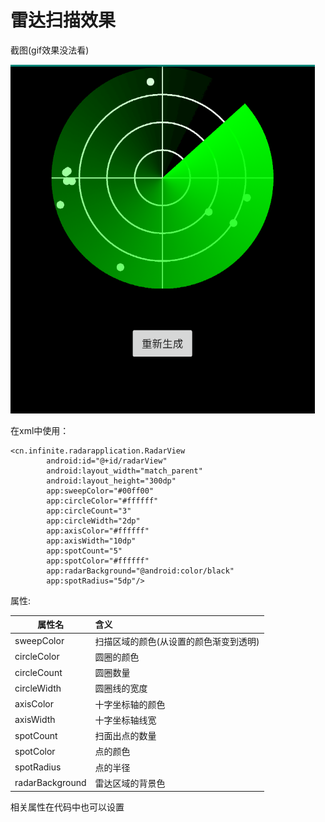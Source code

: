 # 雷达扫描效果
 截图(gif效果没法看)

![](screenshot.jpg)

在xml中使用：

```
<cn.infinite.radarapplication.RadarView
        android:id="@+id/radarView"
        android:layout_width="match_parent"
        android:layout_height="300dp"
        app:sweepColor="#00ff00"
        app:circleColor="#ffffff"
        app:circleCount="3"
        app:circleWidth="2dp"
        app:axisColor="#ffffff"
        app:axisWidth="10dp"
        app:spotCount="5"
        app:spotColor="#ffffff"
        app:radarBackground="@android:color/black"
        app:spotRadius="5dp"/>
```

属性:

|属性名|含义|
| ------------- |:-------------|
|sweepColor|扫描区域的颜色(从设置的颜色渐变到透明)|
|circleColor|圆圈的颜色|
|circleCount|圆圈数量|
|circleWidth|圆圈线的宽度|
|axisColor|十字坐标轴的颜色|
|axisWidth|十字坐标轴线宽|
|spotCount|扫面出点的数量|
|spotColor|点的颜色|
|spotRadius|点的半径|
|radarBackground|雷达区域的背景色|

相关属性在代码中也可以设置
